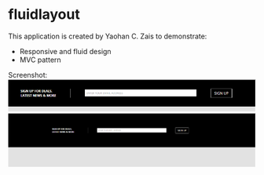 # fluidlayout
This application is created by Yaohan C. Zais to demonstrate:
- Responsive and fluid design
- MVC pattern

Screenshot:
![alt tag](https://github.com/yaohancz/fluidlayout/blob/master/screenshot%201.PNG)
![alt tag](https://github.com/yaohancz/fluidlayout/blob/master/screenshot%202.PNG)
